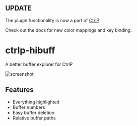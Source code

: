 ## UPDATE

The plugin functionality is now a part of [CtrlP](https://github.com/ctrlpvim/ctrlp.vim).

Check out the docs for new color mappings and key binding.

# ctrlp-hibuff

A better buffer explorer for CtrlP

![screenshot](http://raw.github.com/sergey-vlasov/ctrlp-hibuff/master/screen.png)

## Features

* Everything highlighted
* Buffer numbers
* Easy buffer deletion
* Relative buffer paths
